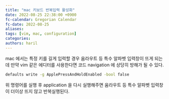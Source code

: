 ```yaml
---
title: "mac 키보드 반복입력 활성화"
date: 2022-08-25 22:38:00 +0900
fc-calendar: Gregorian Calendar
fc-date: 2022-08-25
aliases:
tags: [vim, mac, configuration]
categories:
authors: haril
---
```


mac 에서는 특정 키를 길게 입력할 경우 움라우트 등 특수 알파벳 입력창이 뜨게 되는데 만약 vim 같은 에디터를 사용한다면 코드 navigation 에 상당히 방해가 될 수 있다.

```bash
defaults write -g ApplePressAndHoldEnabled -bool false
```

위 명령어를 실행 후 application 을 다시 실행해주면 움라우트 등 특수 알파벳 입력창이 더이상 뜨지 않고 반복실행된다.
